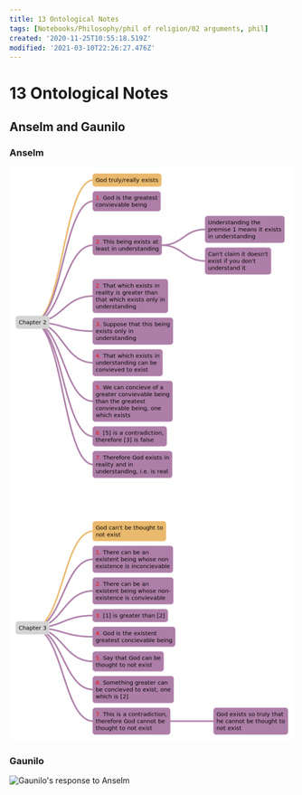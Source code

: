 ```yaml
---
title: 13 Ontological Notes
tags: [Notebooks/Philosophy/phil of religion/02 arguments, phil]
created: '2020-11-25T10:55:18.519Z'
modified: '2021-03-10T22:26:27.476Z'
---
```


# 13 Ontological Notes
## Anselm and Gaunilo
### Anselm
![Anselm's ontological arguments](../maps/AnselmOntological.svg)
### Gaunilo
![Gaunilo's response to Anselm](../maps/GauniloResp.svg)
